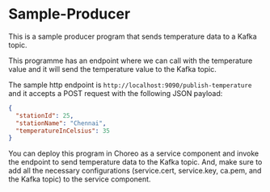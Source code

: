 # Sample-Producer

This is a sample producer program that sends temperature data to a Kafka topic.

This programme has an endpoint where we can call with the temperature value and it will send the temperature value to the Kafka topic.

The sample http endpoint is `http://localhost:9090/publish-temperature` and it accepts a POST request with the following JSON payload:

```json
{
  "stationId": 25,
  "stationName": "Chennai",
  "temperatureInCelsius": 35
}
```

You can deploy this program in Choreo as a service component and invoke the endpoint to send temperature data to the Kafka topic. And, make sure to add all the necessary configurations (service.cert, service.key, ca.pem, and the Kafka topic) to the service component.
